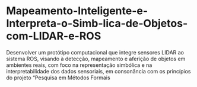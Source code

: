 # Mapeamento-Inteligente-e-Interpreta-o-Simb-lica-de-Objetos-com-LIDAR-e-ROS
Desenvolver um protótipo computacional que integre sensores LIDAR ao sistema ROS, visando à detecção, mapeamento e aferição de objetos em ambientes reais, com foco na representação simbólica e na interpretabilidade dos dados sensoriais, em consonância com os princípios do projeto “Pesquisa em Métodos Formais

